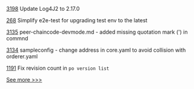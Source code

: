 
[3198](https://github.com/hyperledger/besu/pull/3198) Update Log4J2 to 2.17.0

[268](https://github.com/hyperledger/blockchain-explorer/pull/268) Simplify e2e-test for upgrading test env to the latest

[3135](https://github.com/hyperledger/fabric/pull/3135) peer-chaincode-devmode.md - added missing quotation mark (') in commnd

[3134](https://github.com/hyperledger/fabric/pull/3134) sampleconfig - change address in core.yaml to avoid collision with orderer.yaml

[1191](https://github.com/hyperledger/grid/pull/1191) Fix revision count in `po version list`


[See more >>>](https://start-here.hyperledger.org/pull-requests)
